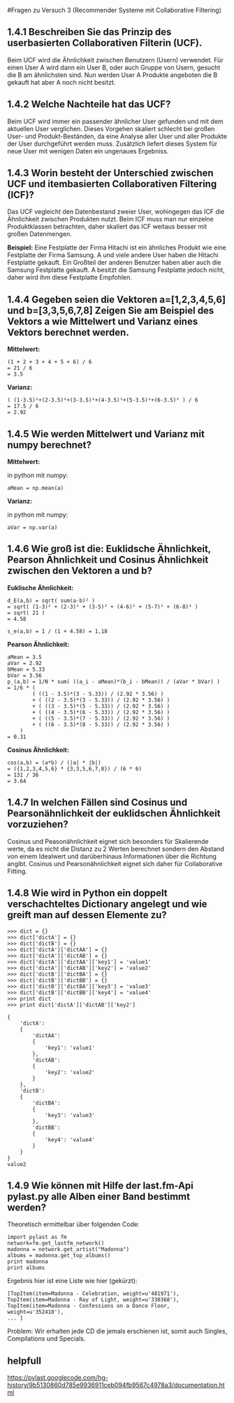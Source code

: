 #Fragen zu Versuch 3 (Recommender Systeme mit Collaborative Filtering)

## 1.4.1 Beschreiben Sie das Prinzip des userbasierten Collaborativen Filterin (UCF).

Beim UCF wird die Ähnlichkeit zwischen Benutzern (Usern) verwendet. Für einen User A wird dann ein User B,
oder auch Gruppe von Usern, gesucht die B am ähnlichsten sind.
Nun werden User A Produkte angeboten die B gekauft hat aber A noch nicht besitzt.

## 1.4.2 Welche Nachteile hat das UCF?

Beim UCF wird immer ein passender ähnlicher User gefunden und mit dem aktuellen User verglichen.
Dieses Vorgehen skaliert schlecht bei großen User- und Produkt-Beständen, da eine Analyse aller User
und aller Produkte der User durchgeführt werden muss.
Zusätzlich liefert dieses System für neue User mit wenigen Daten ein ungenaues Ergebniss.

## 1.4.3 Worin besteht der Unterschied zwischen UCF und itembasierten Collaborativen Filtering (ICF)?

Das UCF vegleicht den Datenbestand zweier User, wohingegen das ICF die Ähnlichkeit zwischen Produkten nutzt.
Beim ICF muss man nur einzelne Produktklassen betrachten,
daher skaliert das ICF weitaus besser mit großen Datenmengen.

**Beispiel:**
Eine Festplatte der Firma Hitachi ist ein ähnliches Produkt wie eine Festplatte der Firma Samsung.
A und viele andere User haben die Hitachi Festplatte gekauft. Ein Großteil der anderen Benutzer haben aber auch
die Samsung Festplatte gekauft.
A besitzt die Samsung Festplatte jedoch nicht, daher wird ihm diese Festplatte Empfohlen.

## 1.4.4 Gegeben seien die Vektoren a=[1,2,3,4,5,6] und b=[3,3,5,6,7,8] Zeigen Sie am Beispiel des Vektors a wie Mittelwert und Varianz eines Vektors berechnet werden.

**Mittelwert:**

    (1 + 2 + 3 + 4 + 5 + 6) / 6
    = 21 / 6
    = 3.5

**Varianz:**

    ( (1-3.5)²+(2-3.5)²+(3-3.5)²+(4-3.5)²+(5-3.5)²+(6-3.5)² ) / 6
    = 17.5 / 6
    = 2.92

## 1.4.5 Wie werden Mittelwert und Varianz mit numpy berechnet?

**Mittelwert:**

in python mit numpy:

    aMean = np.mean(a)

**Varianz:**

in python mit numpy:

    aVar = np.var(a)


## 1.4.6 Wie groß ist die:  Euklidsche Ähnlichkeit, Pearson Ähnlichkeit und Cosinus Ähnlichkeit zwischen den Vektoren a und b?

**Euklische Ähnlichkeit:**

    d_E(a,b) = sqrt( sum(a-b)² )
    = sqrt( (1-3)² + (2-3)² + (3-5)² + (4-6)² + (5-7)² + (6-8)² )
    = sqrt( 21 )
    = 4.58

    s_e(a,b) = 1 / (1 + 4.58) = 1,18

**Pearson Ähnlichkeit:**

    aMean = 3.5
    aVar = 2.92
    bMean = 5.33
    bVar = 3.56
    p_(a,b) = 1/N * sum( ((a_i - aMean)*(b_i - bMean)) / (aVar * bVar) )
    = 1/6 * (
            ( ((1 - 3.5)*(3 - 5.33)) / (2.92 * 3.56) )
            + ( ((2 - 3.5)*(3 - 5.33)) / (2.92 * 3.56) )
            + ( ((3 - 3.5)*(5 - 5.33)) / (2.92 * 3.56) )
            + ( ((4 - 3.5)*(6 - 5.33)) / (2.92 * 3.56) )
            + ( ((5 - 3.5)*(7 - 5.33)) / (2.92 * 3.56) )
            + ( ((6 - 3.5)*(8 - 5.33)) / (2.92 * 3.56) )
        )
    = 0.31

**Cosinus Ähnlichkeit:**

    cos(a,b) = (a*b) / (|a| * |b|)
    = ({1,2,3,4,5,6} * {3,3,5,6,7,8}) / (6 * 6)
    = 131 / 36
    = 3.64

## 1.4.7 In welchen Fällen sind Cosinus und Pearsonähnlichkeit der euklidschen Ähnlichkeit vorzuziehen?

Cosinus und Peasonähnlichkeit eignet sich besonders für Skalierende werte,
da es nicht die Distanz zu 2 Werten berechnet sondern den Abstand von
einem Idealwert und darüberhinaus Informationen über die Richtung angibt.
Cosinus und Pearsonähnlichkeit eignet sich daher für Collaborative Fitting.

## 1.4.8 Wie wird in Python ein doppelt verschachteltes Dictionary angelegt und wie greift man auf dessen Elemente zu?

    >>> dict = {}
    >>> dict['dictA'] = {}
    >>> dict['dictB'] = {}
    >>> dict['dictA']['dictAA'] = {}
    >>> dict['dictA']['dictAB'] = {}
    >>> dict['dictA']['dictAA']['key1'] = 'value1'
    >>> dict['dictA']['dictAB']['key2'] = 'value2'
    >>> dict['dictB']['dictBA'] = {}
    >>> dict['dictB']['dictBB'] = {}
    >>> dict['dictB']['dictBA']['key3'] = 'value3'
    >>> dict['dictB']['dictBB']['key4'] = 'value4'
    >>> print dict
    >>> print dict['dictA']['dictAB']['key2']

    {
        'dictA':
        {
            'dictAA':
            {
                'key1': 'value1'
            },
            'dictAB':
            {
                'key2': 'value2'
            }
        },
        'dictB':
        {
            'dictBA':
            {
                'key3': 'value3'
            },
            'dictBB':
            {
                'key4': 'value4'
            }
        }
    }
    value2

## 1.4.9 Wie können mit Hilfe der last.fm-Api pylast.py alle Alben einer Band bestimmt werden?

Theoretisch ermittelbar über folgenden Code:

    import pylast as fm
    network=fm.get_lastfm_network()
    madonna = network.get_artist("Madonna")
    albums = madonna.get_top_albums()
    print madonna
    print albums

Ergebnis hier ist eine Liste wie hier (gekürzt):

    [TopItem(item=Madonna - Celebration, weight=u'481971'),
    TopItem(item=Madonna - Ray of Light, weight=u'330368'),
    TopItem(item=Madonna - Confessions on a Dance Floor, weight=u'352418'),
    ... ]

Problem: Wir erhalten jede CD die jemals erschienen ist, somit auch Singles, Compilations und Specials.


## helpfull
https://pylast.googlecode.com/hg-history/9b5130860d785e9936911ceb094fb9567c4978a3/documentation.html
